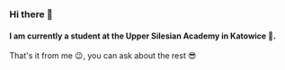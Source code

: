 ### Hi there 👋

#### I am currently a student at the Upper Silesian Academy in Katowice 🤯.

That's it from me 😉, you can ask about the rest 😎
